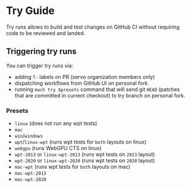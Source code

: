 # Try Guide

Try runs allows to build and test changes on GitHub CI without requiring code to be reviewed and landed.

## Triggering try runs

You can trigger try runs via:

- adding `T-` labels on PR (servo organization members only)
- dispatching workflows from GitHub UI on personal fork
- running `mach try $presets` command that will send git `HEAD` (patches that are committed in current checkout) to try branch on personal fork.

### Presets

- `linux` (does not run any wpt tests)
- `mac`
- `win`/`windows`
- `wpt`/`linux-wpt` (runs wpt tests for `both` layouts on linux)
- `webgpu` (runs WebGPU CTS on linux)
- `wpt-2013` or `linux-wpt-2013` (runs wpt tests on `2013` layout)
- `wpt-2020` or `linux-wpt-2020` (runs wpt tests on `2020` layout)
- `mac-wpt` (runs wpt tests for `both` layouts on mac)
- `mac-wpt-2013`
- `mac-wpt-2020`
